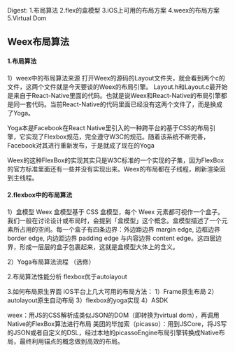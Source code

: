 Digest:
1.布局算法
2.flex的盒模型
3.iOS上可用的布局方案
4.weex的布局方案
5.Virtual Dom


## Weex布局算法

#### 1.布局算法
1）weex中的布局算法来源
打开Weex的源码的Layout文件夹，就会看到两个c的文件，这两个文件就是今天要谈的Weex的布局引擎。
Layout.h和Layout.c最开始是来自于React-Native里面的代码。也就是说Weex和React-Native的布局引擎都是同一套代码。当前React-Native的代码里面已经没有这两个文件了，而是换成了Yoga。

Yoga本是Facebook在React Native里引入的一种跨平台的基于CSS的布局引擎，它实现了Flexbox规范，完全遵守W3C的规范。随着该系统不断完善，Facebook对其进行重新发布，于是就成了现在的Yoga

Weex的这种FlexBox的实现其实只是W3C标准的一个实现的子集，因为FlexBox的官方标准里面还有一些并没有实现出来。Weex的布局都在子线程，刷新渲染回到主线程。

#### 2.flexbox中的布局算法
1）盒模型
Weex 盒模型基于 CSS 盒模型，每个 Weex 元素都可视作一个盒子。我们一般在讨论设计或布局时，会提到「盒模型」这个概念。盒模型描述了一个元素所占用的空间。每一个盒子有四条边界：外边距边界 margin edge, 边框边界 border edge, 内边距边界 padding edge 与内容边界 content edge。这四层边界，形成一层层的盒子包裹起来，这就是盒模型大体上的含义。

2）Yoga布局算法流程 （选修）


2.布局算法性能分析 
flexbox优于autolayout

3.如何布局原生界面
iOS平台上几大可用的布局方法：
1）Frame原生布局
2）autolayout原生自动布局
3）flexbox的yoga实现
4）ASDK

weex：用JS的CSS解析成类似JSON的DOM（即转换为virtual dom），再调用Native的FlexBox算法进行布局
美团的毕加索（picasso）：用到JSCore，将JS写的JSON或者自定义的DSL，经过本地的picassoEngine布局引擎转换成Native布局，最终利用锚点的概念做到高效的布局。


